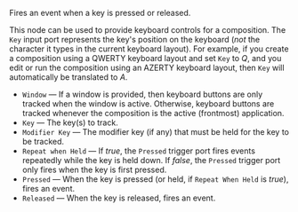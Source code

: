 Fires an event when a key is pressed or released. 

This node can be used to provide keyboard controls for a composition. The `Key` input port represents the key's position on the keyboard (*not* the character it types in the current keyboard layout). For example, if you create a composition using a QWERTY keyboard layout and set `Key` to *Q*, and you edit or run the composition using an AZERTY keyboard layout, then `Key` will automatically be translated to *A*. 

   - `Window` — If a window is provided, then keyboard buttons are only tracked when the window is active. Otherwise, keyboard buttons are tracked whenever the composition is the active (frontmost) application.
   - `Key` — The key(s) to track. 
   - `Modifier Key` — The modifier key (if any) that must be held for the key to be tracked. 
   - `Repeat when Held` — If *true*, the `Pressed` trigger port fires events repeatedly while the key is held down. If *false*, the `Pressed` trigger port only fires when the key is first pressed.
   - `Pressed` — When the key is pressed (or held, if `Repeat When Held` is *true*), fires an event. 
   - `Released` — When the key is released, fires an event. 
